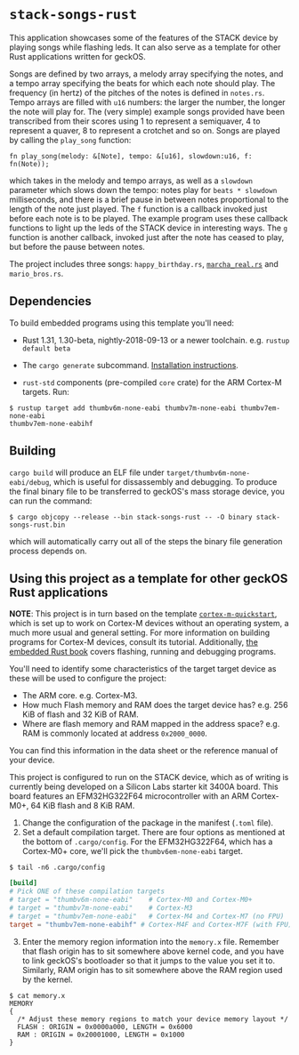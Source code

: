 # `stack-songs-rust`

This application showcases some of the features of the STACK device by playing
songs while flashing leds.
It can also serve as a template for other Rust applications written for geckOS.

Songs are defined by two arrays, a melody array specifying the notes, and a
tempo array specifying the beats for which each note should play. The frequency
(in hertz) of the pitches of the notes is defined in `notes.rs`. Tempo arrays
are filled with `u16` numbers: the larger the number, the longer the note will
play for. The (very simple) example songs provided have been transcribed from
their scores using 1 to represent a semiquaver, 4 to represent a quaver, 8 to
represent a crotchet and so on. Songs are played by calling the `play_song`
function:

```console
fn play_song(melody: &[Note], tempo: &[u16], slowdown:u16, f: fn(Note));
```

which takes in the melody and tempo arrays, as well as a `slowdown` parameter
which slows down the tempo: notes play for `beats * slowdown` milliseconds, and
there is a brief pause in between notes proportional to the length of the note
just played. The `f` function is a callback invoked just before each note is to
be played. The example program uses these callback functions to light up the
leds of the STACK device in interesting ways. The `g` function is another
callback, invoked just after the note has ceased to play, but before the pause
between notes.

The project includes three songs: `happy_birthday.rs`,
[`marcha_real.rs`](marcha-real) and `mario_bros.rs`.

[marcha-real]: https://en.wikipedia.org/wiki/Marcha_Real

## Dependencies

To build embedded programs using this template you'll need:

- Rust 1.31, 1.30-beta, nightly-2018-09-13 or a newer toolchain. e.g. `rustup
  default beta`

- The `cargo generate` subcommand. [Installation
  instructions](https://github.com/ashleygwilliams/cargo-generate#installation).

- `rust-std` components (pre-compiled `core` crate) for the ARM Cortex-M
  targets. Run:

``` console
$ rustup target add thumbv6m-none-eabi thumbv7m-none-eabi thumbv7em-none-eabi
thumbv7em-none-eabihf
```

## Building

`cargo build` will produce an ELF file under
`target/thumbv6m-none-eabi/debug`, which is useful for dissassembly and
debugging. To produce the final binary file to be transferred to geckOS's mass
storage device, you can run the command:

``` console
$ cargo objcopy --release --bin stack-songs-rust -- -O binary stack-songs-rust.bin
```

which will automatically carry out all of the steps the binary file generation
process depends on.

## Using this project as a template for other geckOS Rust applications

**NOTE**: This project is in turn based on the template
[`cortex-m-quickstart`](cortex-m-quickstart), which is set up to work on
Cortex-M devices without an operating system, a much more usual and general
setting. For more information on building programs for Cortex-M devices,
consult its tutorial. Additionally, [the embedded Rust book](book) covers
flashing, running and debugging
programs.

[book]: https://rust-embedded.github.io/book
[cortex-m-quickstart]: https://github.com/rust-embedded/cortex-m-quickstart

You'll need to identify some characteristics of the target target device as these will be used to configure the project:

- The ARM core. e.g. Cortex-M3.
- How much Flash memory and RAM does the target device has? e.g. 256 KiB of
  flash and 32 KiB of RAM.
- Where are flash memory and RAM mapped in the address space? e.g. RAM is
  commonly located at address `0x2000_0000`.

You can find this information in the data sheet or the reference manual of your
device.

This project is configured to run on the STACK device, which as of writing is
currently being developed on a Silicon Labs starter kit 3400A board. This board
features an EFM32HG322F64 microcontroller with an ARM Cortex-M0+, 64 KiB flash
and 8 KiB RAM.

1. Change the configuration of the package in the manifest (`.toml` file).
2. Set a default compilation target. There are four options as mentioned at the
   bottom of `.cargo/config`. For the EFM32HG322F64, which has a Cortex-M0+
   core, we'll pick the `thumbv6em-none-eabi` target.

``` console
$ tail -n6 .cargo/config
```

``` toml
[build]
# Pick ONE of these compilation targets
# target = "thumbv6m-none-eabi"    # Cortex-M0 and Cortex-M0+
# target = "thumbv7m-none-eabi"    # Cortex-M3
# target = "thumbv7em-none-eabi"   # Cortex-M4 and Cortex-M7 (no FPU)
target = "thumbv7em-none-eabihf" # Cortex-M4F and Cortex-M7F (with FPU)
```

3. Enter the memory region information into the `memory.x` file. Remember that
   flash origin has to sit somewhere above kernel code, and you have to link
   geckOS's bootloader so that it jumps to the value you set it to. Similarly,
   RAM origin has to sit somewhere above the RAM region used by the kernel.

``` console
$ cat memory.x
MEMORY
{
  /* Adjust these memory regions to match your device memory layout */
  FLASH : ORIGIN = 0x0000a000, LENGTH = 0x6000
  RAM : ORIGIN = 0x20001000, LENGTH = 0x1000
}
```
